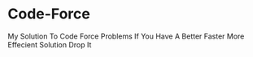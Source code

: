 # Code-Force
My Solution To Code Force Problems
If You Have A Better Faster More Effecient Solution Drop It 
